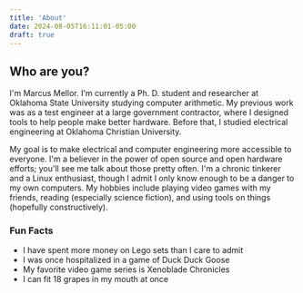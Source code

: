 ```yaml
---
title: 'About'
date: 2024-08-05T16:11:01-05:00
draft: true
---
```


## Who are you?

I'm Marcus Mellor. I'm currently a Ph. D. student and researcher at Oklahoma State University
studying computer arithmetic. My previous work was as a test engineer at a large government
contractor, where I designed tools to help people make better hardware. Before that, I studied
electrical engineering at Oklahoma Christian University.

My goal is to make electrical and computer engineering more accessible to everyone. I'm a believer
in the power of open source and open hardware efforts; you'll see me talk about those pretty often.
I'm a chronic tinkerer and a Linux enthusiast, though I admit I only know enough to be a danger to
my own computers. My hobbies include playing video games with my friends, reading (especially
science fiction), and using tools on things (hopefully constructively).

### Fun Facts

- I have spent more money on Lego sets than I care to admit
- I was once hospitalized in a game of Duck Duck Goose
- My favorite video game series is Xenoblade Chronicles
- I can fit 18 grapes in my mouth at once
